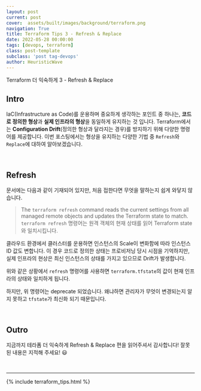 ```yaml
---
layout: post
current: post
cover:  assets/built/images/background/terraform.png
navigation: True
title: Terraform Tips 3 - Refresh & Replace
date: 2022-05-28 00:00:00
tags: [devops, terraform]
class: post-template
subclass: 'post tag-devops'
author: HeuristicWave
---
```


Terraform 더 익숙하게 3 - Refresh & Replace


## Intro

IaC(Infrastructure as Code)를 운용하며 중요하게 생각하는 포인트 중 하나는, **코드로 정의한 형상**과 **실제 인프라의 형상**을 동일하게 유지하는 것 입니다.
Terraform에서는 **Configuration Drift**(정의한 형상과 달라지는 경우)를 방지하기 위해 다양한 명령어를 제공합니다.
이번 포스팅에서는 형상을 유지하는 다양한 기법 중 `Refresh`와 `Replace`에 대하여 알아보겠습니다.  

<br>

## Refresh

문서에는 다음과 같이 기재되어 있지만, 처음 접한다면 무엇을 말하는지 쉽게 와닿지 않습니다.

> The `terraform refresh` command reads the current settings from all managed remote objects and updates the Terraform state to match. <br>
> `terraform refresh` 명령어는 원격 객체의 현재 상태를 읽어 Terraform state와 일치시킵니다.

클라우드 환경에서 클러스터를 운용하면 인스턴스의 Scale이 변화함에 따라 인스턴스 ID 값도 변합니다.
이 경우 코드로 정의한 상태는 프로비저닝 당시 시점을 기억하지만, 실제 인프라의 현상은 최신 인스턴스의 상태를 가지고 있으므로 Drift가 발생합니다.

위와 같은 상황에서 `refresh` 명령어를 사용하면 `terraform.tfstate`의 값이 현재 인프라의 상태와 일치하게 됩니다.

하지만, 위 명령어는 deprecate 되었습니다. 왜냐하면 관리자가 무엇이 변경되는지 알지 못하고 `tfstate`가 최신화 되기 때문입니다.

<br>

## Outro



지금까지 테라폼 더 익숙하게 Refresh & Replace 편을 읽어주셔서 감사합니다! 잘못된 내용은 지적해 주세요! 😃

<br>

---

{% include terraform_tips.html %}

<br>